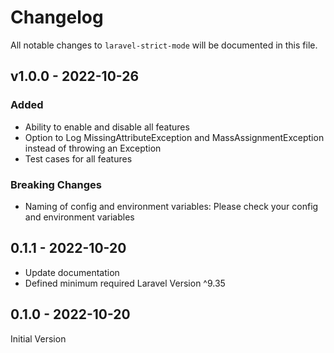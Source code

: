 # Changelog

All notable changes to `laravel-strict-mode` will be documented in this file.

## v1.0.0 - 2022-10-26

### Added

- Ability to enable and disable all features
- Option to Log MissingAttributeException and MassAssignmentException instead of throwing an Exception
- Test cases for all features

### Breaking Changes

- Naming of config and environment variables: Please check your config and environment variables

## 0.1.1 - 2022-10-20

- Update documentation
- Defined minimum required Laravel Version ^9.35

## 0.1.0 - 2022-10-20

Initial Version
